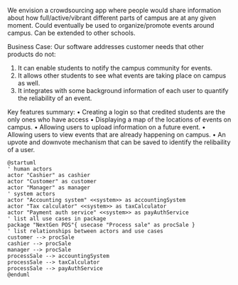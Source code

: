We envision a crowdsourcing app where people would share information about how full/active/vibrant different parts of campus are at 
any given moment. Could eventually be used to organize/promote events around campus. Can be extended to other schools.

Business Case:
Our software addresses customer needs that other products do not:
1. It can enable students to notify the campus community for events.
2. It allows other students to see what events are taking place on campus as well.
3. It integrates with some background information of each user to quantify the reliability of an event.

Key features summary:
• Creating a login so that credited students are the only ones who have access
• Displaying a map of the locations of events on campus.
• Allowing users to upload information on a future event.
• Allowing users to view events that are already happening on campus.
• An upvote and downvote mechanism that can be saved to identify the relibaility of a user.

```plantuml
@startuml
' human actors
actor "Cashier" as cashier
actor "Customer" as customer
actor "Manager" as manager
' system actors
actor "Accounting system" <<system>> as accountingSystem
actor "Tax calculator" <<system>> as taxCalculator
actor "Payment auth service" <<system>> as payAuthService
' list all use cases in package
package "NextGen POS"{ usecase "Process sale" as procSale }
' list relationships between actors and use cases
customer --> procSale
cashier --> procSale
manager --> procSale
processSale --> accountingSystem
processSale --> taxCalculator
processSale --> payAuthService
@enduml
```

